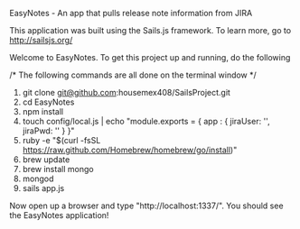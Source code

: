 EasyNotes - An app that pulls release note information from JIRA

This application was built using the Sails.js framework.  To learn more, go to http://sailsjs.org/

Welcome to EasyNotes.  To get this project up and running, do the following

/* The following commands are all done on the terminal window */

1) git clone git@github.com:housemex408/SailsProject.git
2) cd EasyNotes
3) npm install
4) touch config/local.js | echo "module.exports = { app : { jiraUser: '<enter user name here>', jiraPwd: '<enter password here>' } }"
5) ruby -e "$(curl -fsSL https://raw.github.com/Homebrew/homebrew/go/install)"
6) brew update
7) brew install mongo
8) mongod
9) sails app.js

Now open up a browser and type "http://localhost:1337/".  You should see the EasyNotes application!